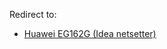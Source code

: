 Redirect to:

*   [Huawei EG162G (Idea netsetter)](/index.php/Huawei_EG162G_(Idea_netsetter) "Huawei EG162G (Idea netsetter)")